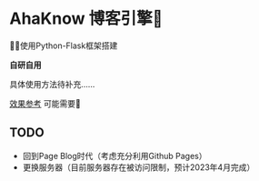 # AhaKnow 博客引擎:rocket:
:technologist:使用Python-Flask框架搭建

**自研自用**

具体使用方法待补充……

[效果参考](https://ahaknow.com) 可能需要:rocket:

## TODO
- 回到Page Blog时代（考虑充分利用Github Pages）
- 更换服务器（目前服务器存在被访问限制，预计2023年4月完成）

